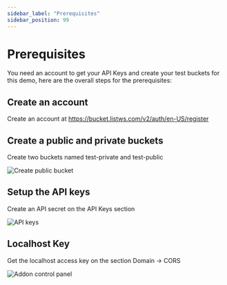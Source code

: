 ```yaml
---
sidebar_label: "Prerequisites"
sidebar_position: 99
---
```


# Prerequisites

You need an account to get your API Keys and create your test buckets for this demo, here are the overall steps for the prerequisites:

## Create an account

Create an account at https://bucket.listws.com/v2/auth/en-US/register

## Create a public and private buckets

Create two buckets named test-private and test-public

<div className="image-container">
<img alt="Create public bucket" className="image" data-src="https://util-files.listws.com/_PWSR_/files/minimaps/buckets/bucketws-docs/2d992c357fcad4e15ea3d3cf1b22991a.png/xs.webp" />
</div>

## Setup the API keys

Create an API secret on the API Keys section

<div className="image-container">
<img alt="API keys" className="image" data-src="https://util-files.listws.com/_PWSR_/files/minimaps/buckets/bucketws-docs/67bdbfe20b0fd86d3e482bd910577a48.png/xs.webp" />
</div>

## Localhost Key

Get the localhost access key on the section Domain -> CORS

<div className="image-container">
<img alt="Addon control panel" className="image" data-src="https://util-files.listws.com/_PWSR_/files/minimaps/buckets/bucketws-docs/ccf0275827c040b17dfc4339135494e7.png/xs.webp" />
</div>
